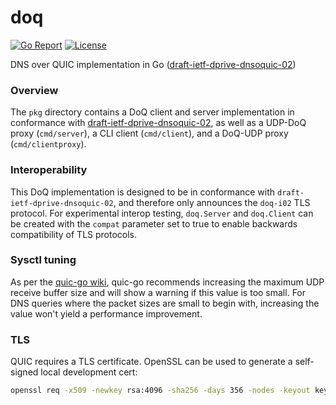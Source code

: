 # doq

[![Go Report](https://goreportcard.com/badge/github.com/natesales/doq?style=for-the-badge)](https://goreportcard.com/report/github.com/natesales/doq)
[![License](https://img.shields.io/github/license/natesales/doq?style=for-the-badge)](https://raw.githubusercontent.com/natesales/doq/main/LICENSE)

DNS over QUIC implementation in Go
([draft-ietf-dprive-dnsoquic-02](https://datatracker.ietf.org/doc/draft-ietf-dprive-dnsoquic/?include_text=1))

### Overview

The `pkg` directory contains a DoQ client and server implementation in conformance
with [draft-ietf-dprive-dnsoquic-02](https://datatracker.ietf.org/doc/draft-ietf-dprive-dnsoquic/?include_text=1), as
well as a UDP-DoQ proxy (`cmd/server`), a CLI client (`cmd/client`), and a DoQ-UDP proxy (`cmd/clientproxy`).

### Interoperability

This DoQ implementation is designed to be in conformance with `draft-ietf-dprive-dnsoquic-02`, and therefore only
announces the `doq-i02` TLS protocol. For experimental interop testing, `doq.Server` and `doq.Client` can be created
with the `compat` parameter set to true to enable backwards compatibility of TLS protocols.

### Sysctl tuning

As per the [quic-go wiki](https://github.com/lucas-clemente/quic-go/wiki/UDP-Receive-Buffer-Size), quic-go recommends
increasing the maximum UDP receive buffer size and will show a warning if this value is too small. For DNS queries where
the packet sizes are small to begin with, increasing the value won't yield a performance improvement.

### TLS

QUIC requires a TLS certificate. OpenSSL can be used to generate a self-signed local development cert:

```bash
openssl req -x509 -newkey rsa:4096 -sha256 -days 356 -nodes -keyout key.pem -out cert.pem -subj "/CN=localhost"
```
